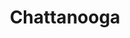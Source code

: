 ---
title: Chattanooga
crosslinks:
- youtubefactsbot
- solareclipse
- livven
- pics
- dataisbeautiful
- autotldr
- cordcutters
- FULLCOMMUNISM
- 100yearsago
- The_Donald
- RealEstate
- technology
- Political_Revolution
- mildlyinteresting
- modhelp
- funny
- botwatch
- HumansBeingBros
- ChattanoogaFC
- tacobell
---